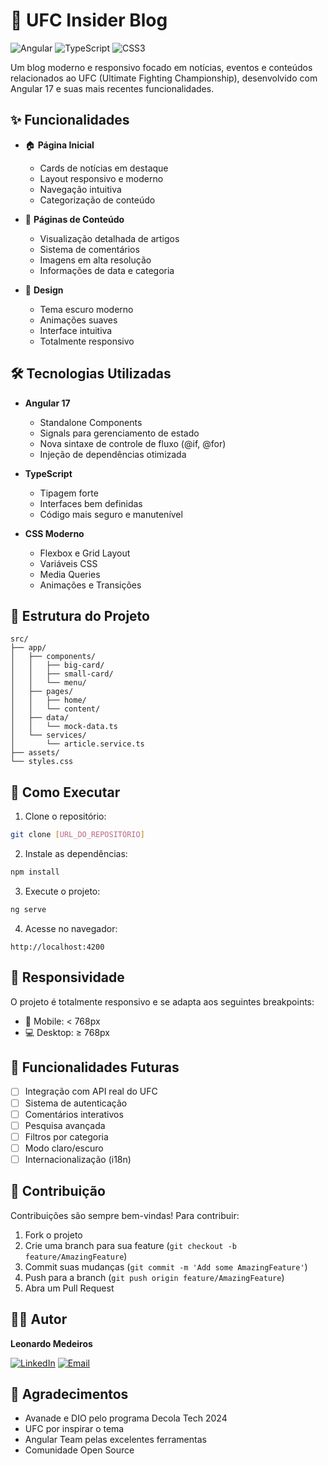 # 🥊 UFC Insider Blog

![Angular](https://img.shields.io/badge/Angular-17-DD0031?style=for-the-badge&logo=angular)
![TypeScript](https://img.shields.io/badge/TypeScript-4.9-3178C6?style=for-the-badge&logo=typescript)
![CSS3](https://img.shields.io/badge/CSS3-1572B6?style=for-the-badge&logo=css3)

Um blog moderno e responsivo focado em notícias, eventos e conteúdos relacionados ao UFC (Ultimate Fighting Championship), desenvolvido com Angular 17 e suas mais recentes funcionalidades.

## ✨ Funcionalidades

- 🏠 **Página Inicial**

  - Cards de notícias em destaque
  - Layout responsivo e moderno
  - Navegação intuitiva
  - Categorização de conteúdo

- 📰 **Páginas de Conteúdo**

  - Visualização detalhada de artigos
  - Sistema de comentários
  - Imagens em alta resolução
  - Informações de data e categoria

- 🎨 **Design**
  - Tema escuro moderno
  - Animações suaves
  - Interface intuitiva
  - Totalmente responsivo

## 🛠️ Tecnologias Utilizadas

- **Angular 17**

  - Standalone Components
  - Signals para gerenciamento de estado
  - Nova sintaxe de controle de fluxo (@if, @for)
  - Injeção de dependências otimizada

- **TypeScript**

  - Tipagem forte
  - Interfaces bem definidas
  - Código mais seguro e manutenível

- **CSS Moderno**
  - Flexbox e Grid Layout
  - Variáveis CSS
  - Media Queries
  - Animações e Transições

## 📁 Estrutura do Projeto

```
src/
├── app/
│   ├── components/
│   │   ├── big-card/
│   │   ├── small-card/
│   │   └── menu/
│   ├── pages/
│   │   ├── home/
│   │   └── content/
│   ├── data/
│   │   └── mock-data.ts
│   └── services/
│       └── article.service.ts
├── assets/
└── styles.css
```

## 🚀 Como Executar

1. Clone o repositório:

```bash
git clone [URL_DO_REPOSITÓRIO]
```

2. Instale as dependências:

```bash
npm install
```

3. Execute o projeto:

```bash
ng serve
```

4. Acesse no navegador:

```
http://localhost:4200
```

## 📱 Responsividade

O projeto é totalmente responsivo e se adapta aos seguintes breakpoints:

- 📱 Mobile: < 768px
- 💻 Desktop: ≥ 768px

## 🎯 Funcionalidades Futuras

- [ ] Integração com API real do UFC
- [ ] Sistema de autenticação
- [ ] Comentários interativos
- [ ] Pesquisa avançada
- [ ] Filtros por categoria
- [ ] Modo claro/escuro
- [ ] Internacionalização (i18n)

## 🤝 Contribuição

Contribuições são sempre bem-vindas! Para contribuir:

1. Fork o projeto
2. Crie uma branch para sua feature (`git checkout -b feature/AmazingFeature`)
3. Commit suas mudanças (`git commit -m 'Add some AmazingFeature'`)
4. Push para a branch (`git push origin feature/AmazingFeature`)
5. Abra um Pull Request

## 👨‍💻 Autor

**Leonardo Medeiros**

[![LinkedIn](https://img.shields.io/badge/LinkedIn-0077B5?style=for-the-badge&logo=linkedin&logoColor=white)](https://www.linkedin.com/in/leonardo-medeiros-de-almeida-996302254/)
[![Email](https://img.shields.io/badge/Email-D14836?style=for-the-badge&logo=gmail&logoColor=white)](mailto:leonardomedd@gmail.com)

## 🙏 Agradecimentos

- Avanade e DIO pelo programa Decola Tech 2024
- UFC por inspirar o tema
- Angular Team pelas excelentes ferramentas
- Comunidade Open Source
